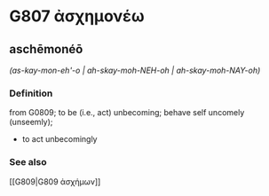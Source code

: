 # G807 ἀσχημονέω

## aschēmonéō

_(as-kay-mon-eh'-o | ah-skay-moh-NEH-oh | ah-skay-moh-NAY-oh)_

### Definition

from G0809; to be (i.e., act) unbecoming; behave self uncomely (unseemly); 

- to act unbecomingly

### See also

[[G809|G809 ἀσχήμων]]
